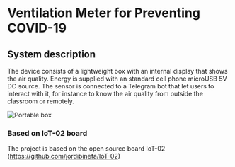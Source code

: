 # Ventilation Meter for Preventing COVID-19


## System description

The device consists of a lightweight box with an internal display that shows the air quality. Energy is supplied with an standard cell phone microUSB 5V DC source.
The sensor is connected to a Telegram bot that let users to interact with it, for instance to know the air quality from outside the classroom or remotely.

![Portable box](img/photo_01.png)

### Based on IoT-02 board

The project is based on the open source board IoT-02 (https://github.com/jordibinefa/IoT-02)

